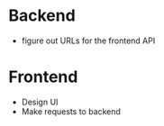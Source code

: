 # Backend

- figure out URLs for the frontend API

# Frontend

- Design UI
- Make requests to backend